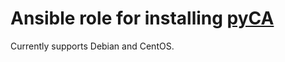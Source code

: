 # Ansible role for installing [pyCA](https://github.com/opencast/pyCA)

Currently supports Debian and CentOS.
